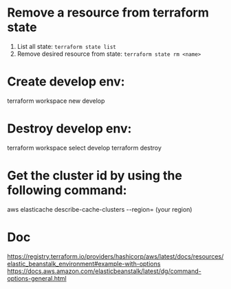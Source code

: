 # Remove a resource from terraform state

1. List all state: `terraform state list`
1. Remove desired resource from state: `terraform state rm <name>`

# Create develop env:
terraform workspace new develop

# Destroy develop env:
terraform workspace select develop
terraform destroy

# Get the cluster id by using the following command:
aws elasticache describe-cache-clusters --region= (your region)

# Doc
https://registry.terraform.io/providers/hashicorp/aws/latest/docs/resources/elastic_beanstalk_environment#example-with-options
https://docs.aws.amazon.com/elasticbeanstalk/latest/dg/command-options-general.html